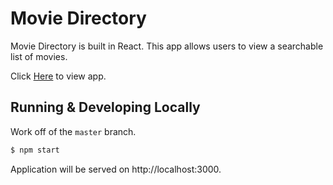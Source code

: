 # Movie Directory

Movie Directory is built in React. This app allows users to view a searchable list of movies.

Click [Here](https://darrenrevans10.github.io/Garlic/) to view app.

## Running & Developing Locally

Work off of the ```master``` branch.

```bash
$ npm start
```

Application will be served on http://localhost:3000.